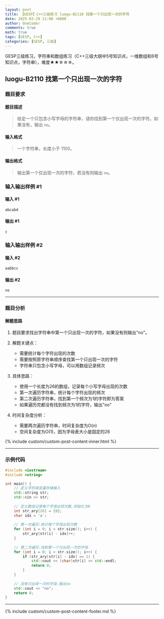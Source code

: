 ```yaml
---
layout: post
title: 【GESP】C++三级练习 luogu-B2110 找第一个只出现一次的字符
date: 2025-03-29 11:00 +0800
author: OneCoder
comments: true
math: true
tags: [GESP, C++]
categories: [GESP, 三级]
---
```

GESP三级练习，字符串和数组练习（C++三级大纲中5号知识点，一维数组和6号知识点，字符串），难度★★☆☆☆。

<!--more-->

## luogu-B2110 找第一个只出现一次的字符

### 题目要求

#### 题目描述

>给定一个只包含小写字母的字符串，请你找到第一个仅出现一次的字符。如果没有，输出 `no`。

#### 输入格式

>一个字符串，长度小于 $1100$。

#### 输出格式

>输出第一个仅出现一次的字符，若没有则输出 `no`。

### 输入输出样例 #1

#### 输入 #1

```console
abcabd
```

#### 输出 #1

```console
c
```

### 输入输出样例 #2

#### 输入 #2

```console
aabbcc
```

#### 输出 #2

```console
no
```

---

### 题目分析

#### 解题思路

1. 题目要求找出字符串中第一个只出现一次的字符，如果没有则输出"no"。

2. 解题关键点：
   - 需要统计每个字符出现的次数
   - 需要按照原字符串顺序查找第一个只出现一次的字符
   - 字符串只包含小写字母，可以用数组记录频次

3. 具体思路：
   - 使用一个长度为26的数组，记录每个小写字母出现的次数
   - 第一次遍历字符串，统计每个字符出现的频次
   - 第二次遍历字符串，找到第一个频次为1的字符即为答案
   - 如果遍历完都没有找到频次为1的字符，输出"no"

4. 时间复杂度分析：
   - 需要两次遍历字符串，时间复杂度为O(n)
   - 空间复杂度为O(1)，因为字母表大小是固定的26

{% include custom/custom-post-content-inner.html %}

---

### 示例代码

```cpp
#include <iostream>
#include <string>

int main() {
    // 定义字符串变量存储输入
    std::string str;
    std::cin >> str;
    
    // 定义数组记录每个字母出现次数,初始化为0
    int str_ary[26] = {0};
    char idx = 'a';
    
    // 第一次遍历:统计每个字母出现次数
    for (int i = 0; i < str.size(); i++) {
        str_ary[str[i] - idx]++;
    }
    
    // 第二次遍历:找到第一个只出现一次的字母
    for (int i = 0; i < str.size(); i++) {
        if (str_ary[str[i] - idx] == 1) {
            std::cout << (char)str[i] << std::endl;
            return 0;
        }
    }
    
    // 没有只出现一次的字母,输出no
    std::cout << "no";
    return 0;
}
```

---

{% include custom/custom-post-content-footer.md %}
